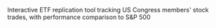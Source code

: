 Interactive ETF replication tool tracking US Congress members' stock trades, with performance comparison to S&P 500
